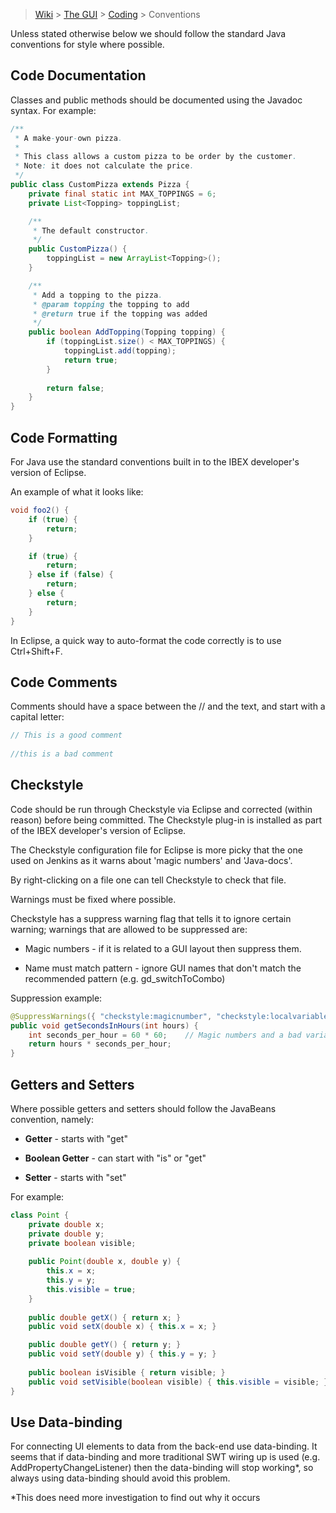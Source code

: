 > [Wiki](Home) > [The GUI](The-GUI) > [Coding](GUI-Coding) > Conventions

Unless stated otherwise below we should follow the standard Java conventions for style where possible.

## Code Documentation ##

Classes and public methods should be documented using the Javadoc syntax. For example:

```java
/**
 * A make-your-own pizza.
 *
 * This class allows a custom pizza to be order by the customer.
 * Note: it does not calculate the price.
 */
public class CustomPizza extends Pizza {
    private final static int MAX_TOPPINGS = 6;
    private List<Topping> toppingList;

    /**
     * The default constructor.
     */
    public CustomPizza() {
        toppingList = new ArrayList<Topping>();
    }

    /**
     * Add a topping to the pizza.
     * @param topping the topping to add
     * @return true if the topping was added
     */
    public boolean AddTopping(Topping topping) {
        if (toppingList.size() < MAX_TOPPINGS) {
            toppingList.add(topping);
            return true;
        }
        
        return false;
    }
}
```

## Code Formatting ##

For Java use the standard conventions built in to the IBEX developer's version of Eclipse. 

An example of what it looks like:
```java
void foo2() {
    if (true) {
        return;
    }

    if (true) {
        return;
    } else if (false) {
        return;
    } else {
        return;
    }
}
```
In Eclipse, a quick way to auto-format the code correctly is to use Ctrl+Shift+F.

## Code Comments ##

Comments should have a space between the // and the text, and start with a capital letter:
```java
// This is a good comment
    
//this is a bad comment
```

## Checkstyle ##

Code should be run through Checkstyle via Eclipse and corrected (within reason) before being committed.
The Checkstyle plug-in is installed as part of the IBEX developer's version of Eclipse.

The Checkstyle configuration file for Eclipse is more picky that the one used on Jenkins as it warns about 'magic numbers' and 'Java-docs'.

By right-clicking on a file one can tell Checkstyle to check that file.

Warnings must be fixed where possible.

Checkstyle has a suppress warning flag that tells it to ignore certain warning; warnings that are allowed to be suppressed are:

* Magic numbers - if it is related to a GUI layout then suppress them.

* Name must match pattern - ignore GUI names that don't match the recommended pattern (e.g. gd_switchToCombo)
    
Suppression example:

```java
@SuppressWarnings({ "checkstyle:magicnumber", "checkstyle:localvariablename" })
public void getSecondsInHours(int hours) {
    int seconds_per_hour = 60 * 60;    // Magic numbers and a bad variable name
    return hours * seconds_per_hour;
}
```

## Getters and Setters ##

Where possible getters and setters should follow the JavaBeans convention, namely:

* **Getter** - starts with "get"
    
* **Boolean Getter** - can start with "is" or "get"
    
* **Setter** - starts with "set"

For example:
```java
class Point {
    private double x;
    private double y;
    private boolean visible;
    
    public Point(double x, double y) {
        this.x = x;
        this.y = y;
        this.visible = true;
    }
    
    public double getX() { return x; }
    public void setX(double x) { this.x = x; }

    public double getY() { return y; } 
    public void setY(double y) { this.y = y; }
    
    public boolean isVisible { return visible; }
    public void setVisible(boolean visible) { this.visible = visible; }
}
```    

## Use Data-binding ##

For connecting UI elements to data from the back-end use data-binding. 
It seems that if data-binding and more traditional SWT wiring up is used (e.g. AddPropertyChangeListener) then the data-binding will stop working*, so always using data-binding should avoid this problem.

*This does need more investigation to find out why it occurs